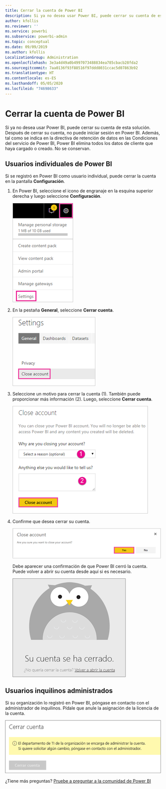 ```yaml
---
title: Cerrar la cuenta de Power BI
description: Si ya no desea usar Power BI, puede cerrar su cuenta de esta solución.
author: kfollis
ms.reviewer: ''
ms.service: powerbi
ms.subservice: powerbi-admin
ms.topic: conceptual
ms.date: 09/09/2019
ms.author: kfollis
LocalizationGroup: Administration
ms.openlocfilehash: 3e3a4d49a0b4997073488834ea785cbacb28fda2
ms.sourcegitcommit: 7aa0136f93f88516f97ddd8031ccac5d07863b92
ms.translationtype: HT
ms.contentlocale: es-ES
ms.lasthandoff: 05/05/2020
ms.locfileid: "74698633"
---
```

# <a name="close-your-power-bi-account"></a>Cerrar la cuenta de Power BI

Si ya no desea usar Power BI, puede cerrar su cuenta de esta solución.  Después de cerrar su cuenta, no puede iniciar sesión en Power BI. Además, tal como se indica en la directiva de retención de datos en las Condiciones del servicio de Power BI, Power BI elimina todos los datos de cliente que haya cargado o creado. No se conservan.

## <a name="individual-power-bi-users"></a>Usuarios individuales de Power BI

Si se registró en Power BI como usuario individual, puede cerrar la cuenta en la pantalla **Configuración**.

1. En Power BI, seleccione el icono de engranaje en la esquina superior derecha y luego seleccione **Configuración**.

    ![Captura de pantalla de la esquina superior derecha de la interfaz de usuario con el icono de engranaje y la opción de configuración resaltada.](media/service-admin-closing-your-account/close-account-settings.png)

1. En la pestaña **General**, seleccione **Cerrar cuenta**.

    ![Captura de pantalla de la esquina superior izquierda de la página de configuración con la opción Cerrar cuenta resaltada.](media/service-admin-closing-your-account/close-account-settings-2.png)

1. Seleccione un motivo para cerrar la cuenta (1). También puede proporcionar más información (2). Luego, seleccione **Cerrar cuenta**.

    ![Captura de pantalla del cuadro de diálogo Cerrar cuenta con la opción Cerrar cuenta resaltada.](media/service-admin-closing-your-account/close-account-settings-3.png)

1. Confirme que desea cerrar su cuenta.

    ![Captura de pantalla del cuadro de diálogo de confirmación del cierre de cuenta con la opción Sí resaltada.](media/service-admin-closing-your-account/close-account-settings-4.png)

    Debe aparecer una confirmación de que Power BI cerró la cuenta. Puede volver a abrir su cuenta desde aquí si es necesario.

    ![Captura de pantalla del cuadro de diálogo Su cuenta está cerrada.](media/service-admin-closing-your-account/close-account-settings-5.png)

## <a name="managed-tenant-users"></a>Usuarios inquilinos administrados

Si su organización lo registró en Power BI, póngase en contacto con el administrador de inquilinos. Pídale que anule la asignación de la licencia de la cuenta.

![Cuenta cerrada administrada](media/service-admin-closing-your-account/close-account-managed.png)

¿Tiene más preguntas? [Pruebe a preguntar a la comunidad de Power BI](https://community.powerbi.com/)